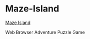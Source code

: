 # Maze-Island

 <a href="https://jashinjashua.github.io/Maze-Island/">Maze Island </a>


Web Browser Adventure Puzzle Game

